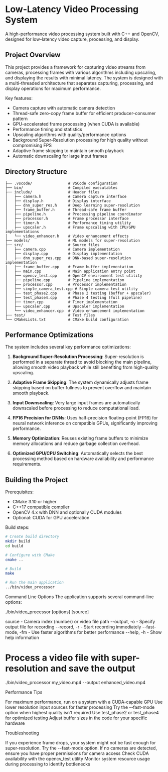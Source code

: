 # Low-Latency Video Processing System

A high-performance video processing system built with C++ and OpenCV, designed for low-latency video capture, processing, and display.

## Project Overview

This project provides a framework for capturing video streams from cameras, processing frames with various algorithms including upscaling, and displaying the results with minimal latency. The system is designed with a multi-threaded architecture that separates capturing, processing, and display operations for maximum performance.

Key features:
- Camera capture with automatic camera detection
- Thread-safe zero-copy frame buffer for efficient producer-consumer pattern
- GPU-accelerated frame processing (when CUDA is available)
- Performance timing and statistics
- Upscaling algorithms with quality/performance options
- Background Super-Resolution processing for high quality without compromising FPS
- Adaptive frame skipping to maintain smooth playback
- Automatic downscaling for large input frames

## Directory Structure
```
├── .vscode/                # VSCode configuration
├── bin/                    # Compiled executables
├── include/                # Header files
│   ├── camera.h            # Camera capture interface
│   ├── display.h           # Display interface
│   ├── dnn_super_res.h     # Deep learning super-resolution
│   ├── frame_buffer.h      # Thread-safe frame buffer
│   ├── pipeline.h          # Processing pipeline coordinator
│   ├── processor.h         # Frame processor interface
│   ├── timer.h             # Performance timing utility
│   ├── upscaler.h          # Frame upscaling with CPU/GPU implementations
│   └── video_enhancer.h    # Video enhancement effects
├── models/                 # ML models for super-resolution
├── src/                    # Source files
│   ├── camera.cpp          # Camera implementation
│   ├── display.cpp         # Display implementation
│   ├── dnn_super_res.cpp   # DNN-based super-resolution implementation
│   ├── frame_buffer.cpp    # Frame buffer implementation
│   ├── main.cpp            # Main application entry point
│   ├── opencv_test.cpp     # OpenCV environment test utility
│   ├── pipeline.cpp        # Pipeline implementation
│   ├── processor.cpp       # Processor implementation
│   ├── simple_camera_test.cpp # Simple camera test utility
│   ├── test_phase2.cpp     # Phase 2 testing (buffer + upscaler)
│   ├── test_phase4.cpp     # Phase 4 testing (full pipeline)
│   ├── timer.cpp           # Timer implementation
│   ├── upscaler.cpp        # Upscaler implementation
│   └── video_enhancer.cpp  # Video enhancement implementation
├── test/                   # Test files
└── CMakeLists.txt          # CMake build configuration
```
## Performance Optimizations

The system includes several key performance optimizations:

1. **Background Super-Resolution Processing**: Super-resolution is performed in a separate thread to avoid blocking the main pipeline, allowing smooth video playback while still benefiting from high-quality upscaling.

2. **Adaptive Frame Skipping**: The system dynamically adjusts frame skipping based on buffer fullness to prevent overflow and maintain smooth playback.

3. **Input Downscaling**: Very large input frames are automatically downscaled before processing to reduce computational load.

4. **FP16 Precision for DNNs**: Uses half-precision floating-point (FP16) for neural network inference on compatible GPUs, significantly improving performance.

5. **Memory Optimization**: Reuses existing frame buffers to minimize memory allocations and reduce garbage collection overhead.

6. **Optimized GPU/CPU Switching**: Automatically selects the best processing method based on hardware availability and performance requirements.

## Building the Project

Prerequisites:
- CMake 3.10 or higher
- C++17 compatible compiler
- OpenCV 4.x with DNN and optionally CUDA modules
- Optional: CUDA for GPU acceleration

Build steps:
```bash
# Create build directory
mkdir build
cd build

# Configure with CMake
cmake ..

# Build
make

# Run the main application
../bin/video_processor
```
Command Line Options
The application supports several command-line options:

./bin/video_processor [options] [source]

source          - Camera index (number) or video file path
--output, -o    - Specify output file for recording
--record, -r    - Start recording immediately
--fast-mode, -fm - Use faster algorithms for better performance
--help, -h      - Show help information

# Process a video file with super-resolution and save the output
./bin/video_processor my_video.mp4 --output enhanced_video.mp4


Performance Tips

For maximum performance, run on a system with a CUDA-capable GPU
Use lower resolution input sources for faster processing
Try the --fast-mode option when highest quality isn't required
Use test_phase2 or test_phase4 for optimized testing
Adjust buffer sizes in the code for your specific hardware

Troubleshooting

If you experience frame drops, your system might not be fast enough for super-resolution. Try the --fast-mode option.
If no cameras are detected, ensure you have proper permissions for camera access
Check CUDA availability with the opencv_test utility
Monitor system resource usage during processing to identify bottlenecks
